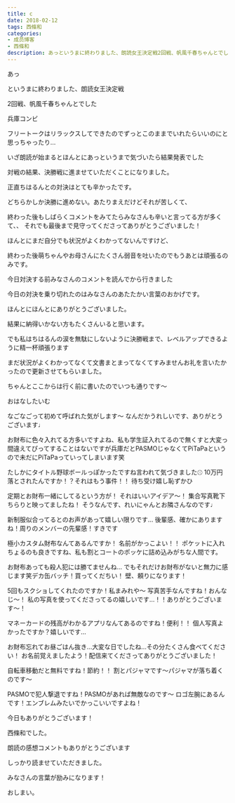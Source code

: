 ```yaml
---
title: c
date: 2018-02-12
tags: 西條和
categories: 
- 成员博客
- 西條和
description: あっというまに終わりました、朗読女王決定戦2回戦、帆風千春ちゃんとでした兵庫コンビフリートークはリラックスしてできたのでずっとこのままでいれたらいいのにと思っちゃったり…...
---
```







あっ





というまに終わりました、朗読女王決定戦





2回戦、帆風千春ちゃんとでした




兵庫コンビ





フリートークはリラックスしてできたのでずっとこのままでいれたらいいのにと思っちゃったり…







いざ朗読が始まるとほんとにあっというまで気づいたら結果発表でした






対戦の結果、決勝戦に進ませていただくことになりました。






正直ちはるんとの対決はとても辛かったです。






どちらかしか決勝に進めない。あたりまえだけどそれが苦しくて、












終わった後もしばらくコメントをみてたらみなさんも辛いと言ってる方が多くて、、
それでも最後まで見守ってくださってありがとうございました！









ほんとにまだ自分でも状況がよくわかってないんですけど、



終わった後萌ちゃんやお母さんにたくさん弱音を吐いたのでもうあとは頑張るのみです。












今日対決する前みなさんのコメントを読んでから行きました







今日の対決を乗り切れたのはみなさんのあたたかい言葉のおかげです。





ほんとにほんとにありがとうございました。








結果に納得いかない方もたくさんいると思います。








でも私はちはるんの涙を無駄にしないように決勝戦まで、レベルアップできるように精一杯頑張ります








まだ状況がよくわかってなくて文書まとまってなくてすみませんお礼を言いたかったので更新させてもらいました。












ちゃんとここからは行く前に書いたのでいつも通りです〜






おはなしたいむ






なごなごって初めて呼ばれた気がします〜
なんだかうれしいです、ありがとうございます♩



お財布に色々入れてる方多いですよね、私も学生証入れてるので無くすと大変っ
間違えてぴってすることはないですが兵庫だとPASMOじゃなくてPiTaPaというので未だにPiTaPaっていってしまいます笑





たしかにタイトル野球ボールっぽかったですね言われて気づきました⚾︎
10万円落とされたんですか！？それはもう事件！！
待ち受け嬉し恥ずかひ





定期とお財布一緒にしてるという方が！
それはいいアイデア〜！
集合写真靴下ちらりと映ってましたね！
そうなんです、れいにゃんとお隣さんなのです♩


新制服似合ってるとのお声があって嬉しい限りです…
後輩感、確かにありますね！周りのメンバーの先輩感！すきです



極小カスタム財布なんてあるんですか！
名前がかっこよい！！
ポケットに入れちょるのも良きですね、私も割とコートのポッケに詰め込みがちな人間です。






お財布あっても殺人犯には勝てませんね…
でもそれだけお財布がないと無力に感じます笑デカ缶バッチ！買ってくだちい！
壁、頼りになります！





5回もスクショしてくれたのですか！私まみれや〜
写真苦手なんですね！おんなじ〜！
私の写真を使ってくださってるの嬉しいです…！！ありがとうございます〜！




マネーカードの残高がわかるアプリなんてあるのですね！便利！！
個人写真よかったですか？嬉しいです…





お財布忘れてお昼ごはん抜き…大変な日でしたね…その分たくさん食べてください！
お名前覚えましたよう！配信来てくださってありがとうございました！




自転車移動だと無料ですね！節約！！
割とパジャマです〜パジャマが落ち着くのです〜




PASMOで犯人撃退ですね！PASMOがあれば無敵なのです〜
ロゴ左腕にあるんです！エンブレムみたいでかっこいいですよね！










今日もありがとうございます！







西條和でした。




朗読の感想コメントもありがとうございます




しっかり読ませていただきました。




みなさんの言葉が励みになります！







おしまい。



